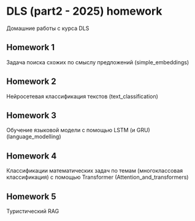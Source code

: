 # DLS (part2 - 2025) homework

Домашние работы с курса DLS 

## Homework 1
Задача поиска схожих по смыслу предложений (simple_embeddings)

## Homework 2
Нейросетевая классификация текстов (text_classification)

## Homework 3
Обучение языковой модели с помощью LSTM (и GRU) (language_modelling)

## Homework 4
Классификации математических задач по темам (многоклассовая классификация) с помощью Transformer (Attention_and_transformers)

## Homework 5
Туристический RAG
